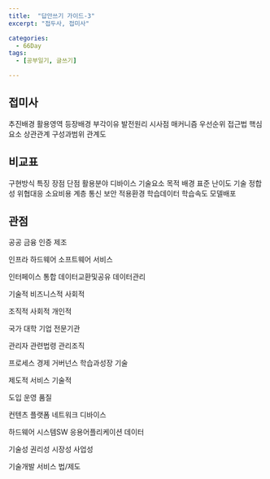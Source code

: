 ```yaml
---
title:  "답안쓰기 가이드-3"
excerpt: "접두사, 접미사"

categories:
  - 66Day
tags:
  - [공부일기, 글쓰기]

---
```




## 접미사
추진배경
활용영역
등장배경
부각이유
발전원리
시사점
매커니즘
우선순위
접근법
핵심요소
상관관계
구성과범위
관계도


## 비교표
구현방식
특징
장점
단점
활용분야
디바이스
기술요소
목적
배경
표준
난이도
기술
정합성
위협대응
소요비용
계층
통신
보안
적용환경
학습데이터
학습속도
모델배포






## 관점

공공
금융
인증
제조

인프라
하드웨어
소프트웨어
서비스

인터페이스
통합
데이터교환및공유
데이터관리

기술적
비즈니스적
사회적

조직적
사회적
개인적

국가
대학
기업
전문기관

관리자
관련법령
관리조직

프로세스
경제
거버넌스
학습과성장
기술

제도적
서비스
기술적

도입
운영
품질

컨텐츠
플랫폼
네트워크
디바이스

하드웨어
시스템SW
응용어플리케이션
데이터

기술성
권리성
시장성
사업성

기술개발
서비스
법/제도


 